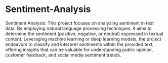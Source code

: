 # Sentiment-Analysis
Sentiment Analysis: This project focuses on analyzing sentiment in text data. By employing natural language processing techniques, it aims to determine the sentiment (positive, negative, or neutral) expressed in textual content. Leveraging machine learning or deep learning models, the project endeavors to classify and interpret sentiments within the provided text, offering insights that can be valuable for understanding public opinion, customer feedback, and social media sentiment trends.

